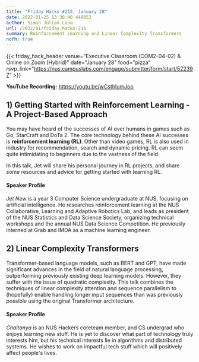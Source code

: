 ```yaml
---
title: "Friday Hacks #215, January 28"
date: 2022-01-25 13:38:40.448852
author: Simon Julian Lauw
url: /2022/01/friday-hacks-215
summary: Reinforcement Learning and Linear Complexity Transformers
nofh: true
---
```


{{< friday_hack_header
    venue="Executive Classroom (COM2-04-02) & Online on Zoom (Hybrid)"
    date="January 28"
    food="pizza"
    rsvp_link="https://nus.campuslabs.com/engage/submitter/form/start/522397" >}}

**YouTube Recording:** https://youtu.be/wCsthIumJoo


## 1) Getting Started with Reinforcement Learning - A Project-Based Approach

You may have heard of the successes of AI over humans in games such as Go, StarCraft and DoTa 2. The core technology behind these AI successes is __reinforcement learning (RL)__. Other than video games, RL is also used in industry for recommendation, search and dynamic pricing. RL can seem quite intimidating to beginners due to the vastness of the field. 

In this talk, Jet will share his personal journey in RL projects, and share some resources and advice for getting started with learning RL.

#### Speaker Profile

_Jet New_ is a year 3 Computer Science undergraduate at NUS, focusing on artificial intelligence. He researches reinforcement learning at the NUS Collaborative, Learning and Adaptive Robotics Lab, and leads as president of the NUS Statistics and Data Science Society, organizing technical workshops and the annual NUS Data Science Competition. He previously interned at Grab and IMDA as a machine learning engineer.

## 2) Linear Complexity Transformers

Transformer-based language models, such as BERT and GPT, have made significant advances in the field of natural language processing, outperforming previously existing deep learning models. However, they suffer with the issue of quadratic complexity. This talk combines the techniques of linear complexity attention and sequence parallelism to (hopefully) enable handling longer input sequences than was previously possible using the original Transformer architecture.

#### Speaker Profile

_Chaitanya_ is an NUS Hackers coreteam member, and CS undergrad who enjoys learning new stuff. He is yet to discover what part of technology truly interests him, but his technical interests lie in algorithms and distributed systems. He wishes to work on impactful tech stuff which will positively affect people's lives.
